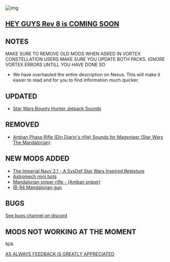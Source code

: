![img](https://s11.gifyu.com/images/SgCoI.png)

## [HEY GUYS Rev 8 is COMING SOON](https://)

## NOTES

MAKE SURE TO REMOVE OLD MODS WHEN ASKED IN VORTEX
CONSTELLATION USERS MAKE SURE YOU UPDATE BOTH PACKS. IGNORE VORTEX ERRORS UNTILL YOU HAVE DONE SO

- We have overhauled the entire description on Nexus. This will make it easier to read and for you to find information much quicker.

## UPDATED

- [Star Wars Bounty Hunter Jetpack Sounds](https://www.nexusmods.com/starfield/mods/2154)

## REMOVED

- [Amban Phase Rifle (Din Djarin's rifle) Sounds for Magsniper (Star Wars The Mandalorian)](https://www.nexusmods.com/starfield/mods/5028)

## NEW MODS ADDED

- [The Imperial Navy 2.1 - A SysDef Star Wars Inspired Retexture](https://www.nexusmods.com/starfield/mods/4902?tab=description)
- [Astromech mini bots](https://www.nexusmods.com/starfield/mods/5056?tab=description)
- [Mandalorian sniper rifle - (Amban sniper)](https://www.nexusmods.com/starfield/mods/4957?tab=description)
- [IB-94 Mandalorian gun](https://www.nexusmods.com/starfield/mods/5022?tab=description)

## BUGS

[See bugs channel on discord](https://discord.gg/xZNztPjA2u)

## MODS NOT WORKING AT THE MOMENT

N/A

[AS ALWAYS FEEDBACK IS GREATLY APPRECIATED](https://)
